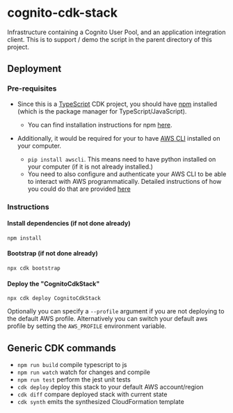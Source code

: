 # cognito-cdk-stack

Infrastructure containing a Cognito User Pool, and an application integration client. This is to support / demo the script in the parent directory of this project.

## Deployment 

### Pre-requisites 

* Since this is a [TypeScript](https://www.typescriptlang.org/) CDK project, you should have [npm](https://www.npmjs.com/) installed (which is the package manager for TypeScript/JavaScript).
    * You can find installation instructions for npm [here](https://docs.npmjs.com/downloading-and-installing-node-js-and-npm).

* Additionally, it would be required for your to have [AWS CLI](https://aws.amazon.com/cli/) installed on your computer.
    *  `pip install awscli`. This means need to have python installed on your computer (if it is not already installed.)
    * You need to also configure and authenticate your AWS CLI to be able to interact with AWS programmatically. Detailed instructions of how you could do that are provided [here](https://docs.aws.amazon.com/cli/latest/userguide/cli-chap-configure.html)

### Instructions

#### Install dependencies (if not done already)

```
npm install
```

#### Bootstrap (if not done already)

```
npx cdk bootstrap 
```

#### Deploy the "CognitoCdkStack"

```
npx cdk deploy CognitoCdkStack
```

Optionally you can specify a `--profile` argument if you are not deploying to the default AWS profile. Alternatively you can switch your default aws profile by setting the `AWS_PROFILE` environment variable.


## Generic CDK commands

* `npm run build`   compile typescript to js
* `npm run watch`   watch for changes and compile
* `npm run test`    perform the jest unit tests
* `cdk deploy`      deploy this stack to your default AWS account/region
* `cdk diff`        compare deployed stack with current state
* `cdk synth`       emits the synthesized CloudFormation template
